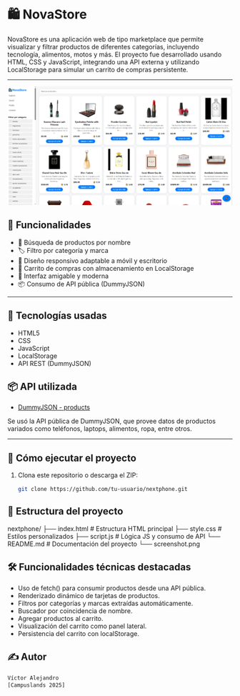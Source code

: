 
# 🛍️ NovaStore

NovaStore es una aplicación web de tipo marketplace que permite visualizar y filtrar productos de diferentes categorías, incluyendo tecnología, alimentos, motos y más. El proyecto fue desarrollado usando HTML, CSS y JavaScript, integrando una API externa y utilizando LocalStorage para simular un carrito de compras persistente.

---

![alt text](image.png)


## 🔧 Funcionalidades

- 🔎 Búsqueda de productos por nombre
- 🏷️ Filtro por categoría y marca
- 📱 Diseño responsivo adaptable a móvil y escritorio
- 🛒 Carrito de compras con almacenamiento en LocalStorage
- 🎨 Interfaz amigable y moderna
- 📦 Consumo de API pública (DummyJSON)
---

## 🧩 Tecnologías usadas
- HTML5
- CSS
- JavaScript 
- LocalStorage
- API REST (DummyJSON)



## 📦 API utilizada

- [DummyJSON - products](https://dummyjson.com/products)

Se usó la API pública de DummyJSON, que provee datos de productos variados como teléfonos, laptops, alimentos, ropa, entre otros.

---

## 🚀 Cómo ejecutar el proyecto

1. Clona este repositorio o descarga el ZIP:
   ```bash
   git clone https://github.com/tu-usuario/nextphone.git

## 📁 Estructura del proyecto

nextphone/
├── index.html       # Estructura HTML principal
├── style.css        # Estilos personalizados
├── script.js        # Lógica JS y consumo de API
└── README.md        # Documentación del proyecto
└── screenshot.png 

## 🛠️ Funcionalidades técnicas destacadas
- Uso de fetch() para consumir productos desde una API pública.
- Renderizado dinámico de tarjetas de productos.
- Filtros por categorías y marcas extraídas automáticamente.
- Buscador por coincidencia de nombre.
- Agregar productos al carrito.
- Visualización del carrito como panel lateral.
- Persistencia del carrito con localStorage.


## ✍️ Autor

    Víctor Alejandro
    [Campuslands 2025]